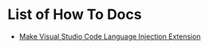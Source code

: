 # List of How To Docs

- [Make Visual Studio Code Language Injection Extension](https://github.com/smridge/how-to/blob/master/mk_vscode_extension.md)
